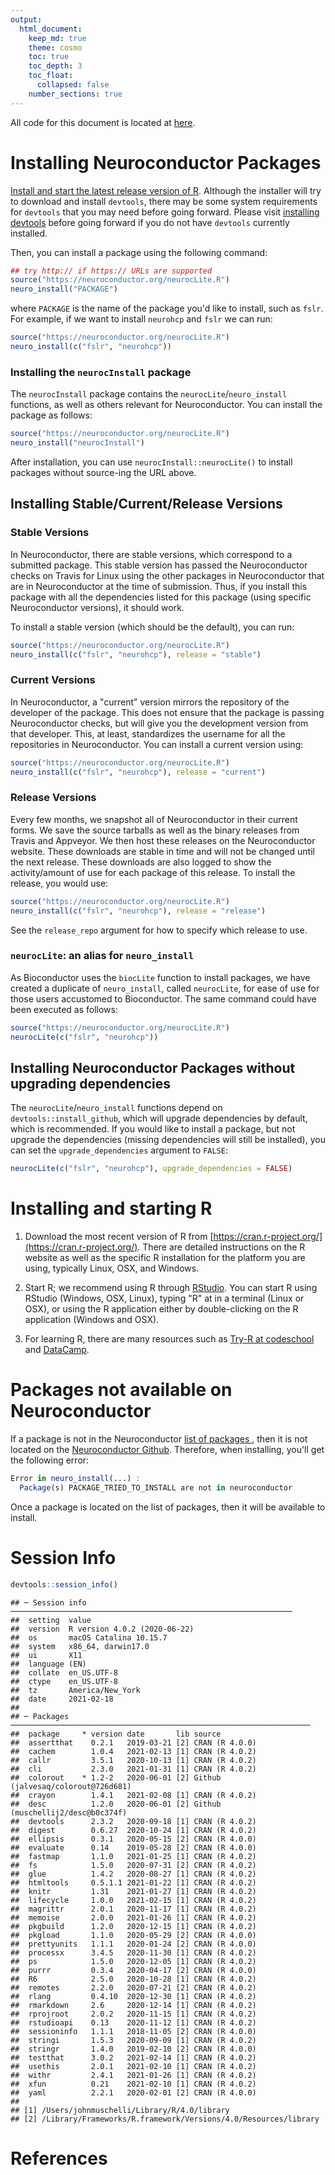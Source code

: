 ```yaml
---
output: 
  html_document:
    keep_md: true
    theme: cosmo
    toc: true
    toc_depth: 3
    toc_float:
      collapsed: false
    number_sections: true
---
```






All code for this document is located at [here](https://raw.githubusercontent.com/muschellij2/neuroc/master/install/index.R).

# Installing Neuroconductor Packages 

[Install and start the latest release version of R](#installing-and-starting-r).  Although the installer will try to download and install `devtools`, there may be some system requirements for `devtools` that you may need before going forward.  Please visit [installing devtools](../installing_devtools/index.html) before going forward if you do not have `devtools` currently installed. 

Then, you can install a package using the following command:

```r
## try http:// if https:// URLs are supported
source("https://neuroconductor.org/neurocLite.R")
neuro_install("PACKAGE")
```
where `PACKAGE` is the name of the package you'd like to install, such as `fslr`.  For example, if we want to install `neurohcp` and `fslr` we can run:
```r
source("https://neuroconductor.org/neurocLite.R")
neuro_install(c("fslr", "neurohcp"))
```

### Installing the `neurocInstall` package

The `neurocInstall` package contains the `neurocLite`/`neuro_install` functions, as well as others relevant for Neuroconductor.  You can install the package as follows:

```r
source("https://neuroconductor.org/neurocLite.R")
neuro_install("neurocInstall")
```

After installation, you can use `` neurocInstall::neurocLite() `` to install packages without source-ing the URL above.


## Installing Stable/Current/Release Versions

### Stable Versions
In Neuroconductor, there are stable versions, which correspond to a submitted package.  This stable version has passed the Neuroconductor checks on Travis for Linux using the other packages in Neuroconductor that are in Neuroconductor at the time of submission.  Thus, if you install this package with all the dependencies listed for this package (using specific Neuroconductor versions), it should work.

To install a stable version (which should be the default), you can run:

```r
source("https://neuroconductor.org/neurocLite.R")
neuro_install(c("fslr", "neurohcp"), release = "stable")
```

### Current Versions

In Neuroconductor, a "current" version mirrors the repository of the developer of the package.  This does not ensure that the package is passing Neuroconductor checks, but will give you the development version from that developer.  This, at least, standardizes the username for all the repositories in Neuroconductor.  You can install a current version using:

```r
source("https://neuroconductor.org/neurocLite.R")
neuro_install(c("fslr", "neurohcp"), release = "current")
```

### Release Versions

Every few months, we snapshot all of Neuroconductor in their current forms.  We save the source tarballs as well as the binary releases from Travis and Appveyor.  We then host these releases on the Neuroconductor website.  These downloads are stable in time and will not be changed until the next release.  These downloads are also logged to show the activity/amount of use for each package of this release.  To install the release, you would use:

```r
source("https://neuroconductor.org/neurocLite.R")
neuro_install(c("fslr", "neurohcp"), release = "release")
```

See the `release_repo` argument for how to specify which release to use.

### `neurocLite`: an alias for `neuro_install`

As Bioconductor uses the `biocLite` function to install packages, we have created a duplicate of `neuro_install`, called `neurocLite`, for ease of use for those users accustomed to Bioconductor.  The same command could have been executed as follows:
```r
source("https://neuroconductor.org/neurocLite.R")
neurocLite(c("fslr", "neurohcp"))
```


## Installing Neuroconductor Packages without upgrading dependencies

The `neurocLite`/`neuro_install` functions depend on `devtools::install_github`, which will upgrade dependencies by default, which is recommended.  If you would like to install a package, but not upgrade the dependencies (missing dependencies will still be installed), you can set the `upgrade_dependencies` argument to `FALSE`:

```r
neurocLite(c("fslr", "neurohcp"), upgrade_dependencies = FALSE)
```

# Installing and starting R 

1.  Download the most recent version of R from [https://cran.r-project.org/](https://cran.r-project.org/). There are detailed instructions on the R website as well as the specific R installation for the platform you are using, typically Linux, OSX, and Windows.

2.  Start R; we recommend using R through [RStudio](https://www.rstudio.com/).  You can start R using RStudio (Windows, OSX, Linux), typing "R" at in a terminal (Linux or OSX), or using the R application either by double-clicking on the R application (Windows and OSX).

3.  For learning R, there are many resources such as [Try-R at codeschool](http://tryr.codeschool.com/) and [DataCamp](https://www.datacamp.com/getting-started?step=2&track=r).


# Packages not available on Neuroconductor

If a package is not in the Neuroconductor [list of packages ](https://neuroconductor.org/list-packages/all), then it is not located on the [Neuroconductor Github](https://github.com/neuroconductor?tab=repositories).  Therefore, when installing, you'll get the following error:

```r
Error in neuro_install(...) : 
  Package(s) PACKAGE_TRIED_TO_INSTALL are not in neuroconductor
```

Once a package is located on the list of packages, then it will be available to install. 


# Session Info


```r
devtools::session_info()
```

```
## ─ Session info ───────────────────────────────────────────────────────────────
##  setting  value                       
##  version  R version 4.0.2 (2020-06-22)
##  os       macOS Catalina 10.15.7      
##  system   x86_64, darwin17.0          
##  ui       X11                         
##  language (EN)                        
##  collate  en_US.UTF-8                 
##  ctype    en_US.UTF-8                 
##  tz       America/New_York            
##  date     2021-02-18                  
## 
## ─ Packages ───────────────────────────────────────────────────────────────────
##  package     * version date       lib source                            
##  assertthat    0.2.1   2019-03-21 [2] CRAN (R 4.0.0)                    
##  cachem        1.0.4   2021-02-13 [1] CRAN (R 4.0.2)                    
##  callr         3.5.1   2020-10-13 [1] CRAN (R 4.0.2)                    
##  cli           2.3.0   2021-01-31 [1] CRAN (R 4.0.2)                    
##  colorout    * 1.2-2   2020-06-01 [2] Github (jalvesaq/colorout@726d681)
##  crayon        1.4.1   2021-02-08 [1] CRAN (R 4.0.2)                    
##  desc          1.2.0   2020-06-01 [2] Github (muschellij2/desc@b0c374f) 
##  devtools      2.3.2   2020-09-18 [1] CRAN (R 4.0.2)                    
##  digest        0.6.27  2020-10-24 [1] CRAN (R 4.0.2)                    
##  ellipsis      0.3.1   2020-05-15 [2] CRAN (R 4.0.0)                    
##  evaluate      0.14    2019-05-28 [2] CRAN (R 4.0.0)                    
##  fastmap       1.1.0   2021-01-25 [1] CRAN (R 4.0.2)                    
##  fs            1.5.0   2020-07-31 [2] CRAN (R 4.0.2)                    
##  glue          1.4.2   2020-08-27 [1] CRAN (R 4.0.2)                    
##  htmltools     0.5.1.1 2021-01-22 [1] CRAN (R 4.0.2)                    
##  knitr         1.31    2021-01-27 [1] CRAN (R 4.0.2)                    
##  lifecycle     1.0.0   2021-02-15 [1] CRAN (R 4.0.2)                    
##  magrittr      2.0.1   2020-11-17 [1] CRAN (R 4.0.2)                    
##  memoise       2.0.0   2021-01-26 [1] CRAN (R 4.0.2)                    
##  pkgbuild      1.2.0   2020-12-15 [1] CRAN (R 4.0.2)                    
##  pkgload       1.1.0   2020-05-29 [2] CRAN (R 4.0.0)                    
##  prettyunits   1.1.1   2020-01-24 [2] CRAN (R 4.0.0)                    
##  processx      3.4.5   2020-11-30 [1] CRAN (R 4.0.2)                    
##  ps            1.5.0   2020-12-05 [1] CRAN (R 4.0.2)                    
##  purrr         0.3.4   2020-04-17 [2] CRAN (R 4.0.0)                    
##  R6            2.5.0   2020-10-28 [1] CRAN (R 4.0.2)                    
##  remotes       2.2.0   2020-07-21 [2] CRAN (R 4.0.2)                    
##  rlang         0.4.10  2020-12-30 [1] CRAN (R 4.0.2)                    
##  rmarkdown     2.6     2020-12-14 [1] CRAN (R 4.0.2)                    
##  rprojroot     2.0.2   2020-11-15 [1] CRAN (R 4.0.2)                    
##  rstudioapi    0.13    2020-11-12 [1] CRAN (R 4.0.2)                    
##  sessioninfo   1.1.1   2018-11-05 [2] CRAN (R 4.0.0)                    
##  stringi       1.5.3   2020-09-09 [1] CRAN (R 4.0.2)                    
##  stringr       1.4.0   2019-02-10 [2] CRAN (R 4.0.0)                    
##  testthat      3.0.2   2021-02-14 [1] CRAN (R 4.0.2)                    
##  usethis       2.0.1   2021-02-10 [1] CRAN (R 4.0.2)                    
##  withr         2.4.1   2021-01-26 [1] CRAN (R 4.0.2)                    
##  xfun          0.21    2021-02-10 [1] CRAN (R 4.0.2)                    
##  yaml          2.2.1   2020-02-01 [2] CRAN (R 4.0.0)                    
## 
## [1] /Users/johnmuschelli/Library/R/4.0/library
## [2] /Library/Frameworks/R.framework/Versions/4.0/Resources/library
```

# References
